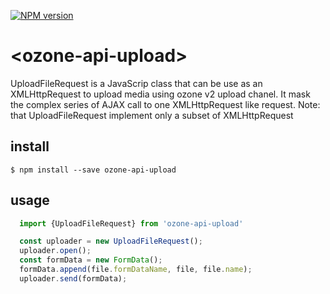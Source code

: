 [![NPM version][npm-image]][npm-url]

# \<ozone-api-upload\>

UploadFileRequest is a JavaScrip class that can be use as an XMLHttpRequest to upload media using ozone v2 upload chanel.
It mask the complex series of AJAX call to one XMLHttpRequest like request.
Note: that UploadFileRequest implement only a subset of XMLHttpRequest


## install

```
$ npm install --save ozone-api-upload
```

## usage

```javaScript
  import {UploadFileRequest} from 'ozone-api-upload'

  const uploader = new UploadFileRequest();
  uploader.open();
  const formData = new FormData();
  formData.append(file.formDataName, file, file.name);
  uploader.send(formData);
```

[npm-image]: https://badge.fury.io/js/ozone-api-upload.svg
[npm-url]: https://npmjs.org/package/ozone-api-upload